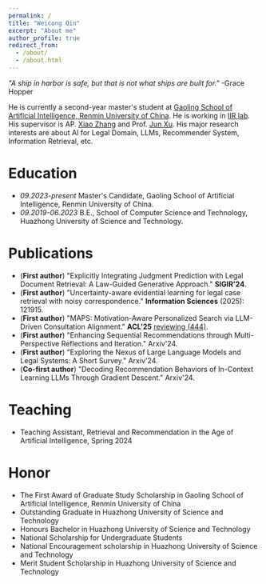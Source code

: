 ```yaml
---
permalink: /
title: "Weicong Qin"
excerpt: "About me"
author_profile: true
redirect_from: 
  - /about/
  - /about.html
---
```

*"A ship in harbor is safe, but that is not what ships are built for."* -Grace Hopper


He is currently a second-year master's student at [Gaoling School of Artificial Intelligence, Renmin University of China](http://ai.ruc.edu.cn/english/index.htm). He is working in [IIR lab](https://ruc-iir-lab.github.io/). His supervisor is AP. [Xiao Zhang](https://scholar.google.com/citations?user=5FZ6wbAAAAAJ&hl=zh-CN&oi=ao) and Prof. [Jun Xu](https://scholar.google.com/citations?user=su14mcEAAAAJ). His major research interests are about AI for Legal Domain, LLMs, Recommender System, Information Retrieval, etc.

Education
=========

- *09.2023-present* Master's Candidate, Gaoling School of Artificial Intelligence, Renmin University of China.
- *09.2019-06.2023* B.E., School of Computer Science and Technology, Huazhong University of Science and Technology.

Publications
============

* (**First author**) "Explicitly Integrating Judgment Prediction with Legal Document Retrieval: A Law-Guided Generative Approach." **SIGIR'24**.
* (**First author**) "Uncertainty-aware evidential learning for legal case retrieval with noisy correspondence." **Information Sciences** (2025): 121915.
* (**First author**) "MAPS: Motivation-Aware Personalized Search via LLM-Driven Consultation Alignment." **ACL'25** [reviewing (444)](https://openreview.net/forum?id=lDrggbrkOs#discussion).
* (**First author**) "Enhancing Sequential Recommendations through Multi-Perspective Reflections and Iteration." Arxiv'24.
* (**First author**) "Exploring the Nexus of Large Language Models and Legal Systems: A Short Survey." Arxiv'24.
* (**Co-first author**) "Decoding Recommendation Behaviors of In-Context Learning LLMs Through Gradient Descent." Arxiv'24.
  


Teaching
========

* Teaching Assistant, Retrieval and Recommendation in the Age of Artificial Intelligence, Spring 2024

Honor
=====

* The First Award of Graduate Study Scholarship in Gaoling School of Artificial Intelligence, Renmin University of China
* Outstanding Graduate in Huazhong University of Science and Technology
* Honours Bachelor in Huazhong University of Science and Technology
* National Scholarship for Undergraduate Students
* National Encouragement scholarship in Huazhong University of Science and Technology
* Merit Student Scholarship in Huazhong University of Science and Technology
